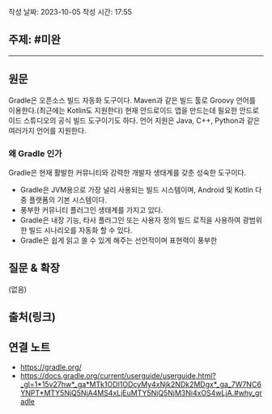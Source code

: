 작성 날짜: 2023-10-05
작성 시간: 17:55

## 주제: #미완

----
## 원문
Gradle은 오픈소스 빌드 자동화 도구이다.  Maven과 같은 빌드 툴로 Groovy 언어를 이용한다.(최근에는 Kotlin도 지원한다) 현재 안드로이드 앱을 만드는데 필요한 안드로이드 스튜디오의 공식 빌드 도구이기도 하다. 언어 지원은 Java, C++, Python과 같은 여러가지 언어를 지원한다.


### 왜 Gradle 인가
Gradle은 현재 활발한 커뮤니티와 강력한 개발자 생태계를 갖춘 성숙한 도구이다.

- Gradle은 JVM용으로 가장 널리 사용되는 빌드 시스템이며, Android 및 Kotlin 다중 플랫폼의 기본 시스템이다.
- 풍부한 커뮤니티 플러그인 생태계를 가지고 있다.
- Gradle은 내장 기능, 타사 플러그인 또는 사용자 정의 빌드 로직을 사용하여 광범위한 빌드 시나리오를 자동화 할 수 있다.
- Gradle은 쉽게 읽고 쓸 수 있게 해주는 선언적이며 표현력이 풍부한 






## 질문 & 확장

(없음)

## 출처(링크)


## 연결 노트
- https://gradle.org/
- https://docs.gradle.org/current/userguide/userguide.html?_gl=1*15v27hw*_ga*MTk1ODI1ODcyMy4xNjk2NDk2MDgx*_ga_7W7NC6YNPT*MTY5NjQ5NjA4MS4xLjEuMTY5NjQ5NjM3Ni4xOS4wLjA.#why_gradle








